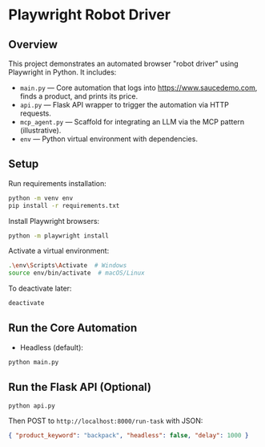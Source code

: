 # Playwright Robot Driver

## Overview

This project demonstrates an automated browser "robot driver" using Playwright in Python.
It includes:

-   `main.py` — Core automation that logs into https://www.saucedemo.com, finds a product, and prints its price.
-   `api.py` — Flask API wrapper to trigger the automation via HTTP requests.
-   `mcp_agent.py` — Scaffold for integrating an LLM via the MCP pattern (illustrative).
-   `env` — Python virtual environment with dependencies.

## Setup

Run requirements installation:

```bash
python -m venv env
pip install -r requirements.txt
```

Install Playwright browsers:

```bash
python -m playwright install
```

Activate a virtual environment:

```bash
.\env\Scripts\Activate  # Windows
source env/bin/activate  # macOS/Linux
```

To deactivate later:

```bash
deactivate
```

## Run the Core Automation

-   Headless (default):

```bash
python main.py
```

## Run the Flask API (Optional)

```bash
python api.py
```

Then POST to `http://localhost:8000/run-task` with JSON:

```json
{ "product_keyword": "backpack", "headless": false, "delay": 1000 }
```
